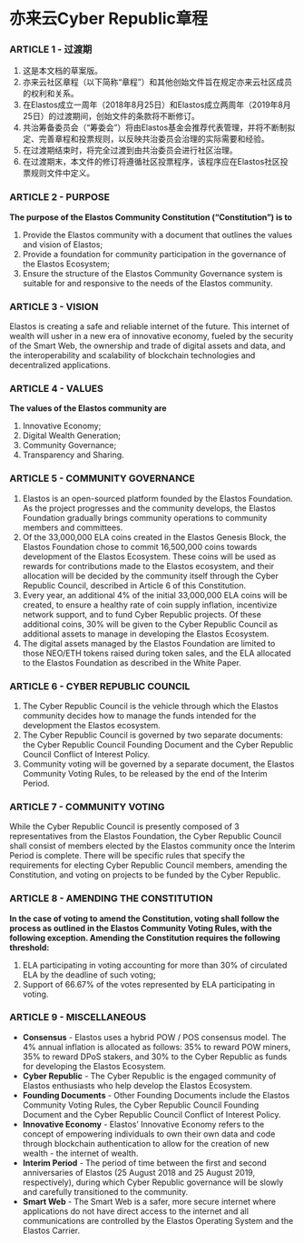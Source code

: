 
# 亦来云Cyber Republic章程

### ARTICLE 1 - 过渡期

1. 这是本文档的草案版。
2. 亦来云社区章程（以下简称“章程”）和其他创始文件旨在规定亦来云社区成员的权利和关系。
3. 在Elastos成立一周年（2018年8月25日）和Elastos成立两周年（2019年8月25日）的过渡期间，创始文件的条款将不断修订。
4. 共治筹备委员会（“筹委会”）将由Elastos基金会推荐代表管理，并将不断制拟定、完善章程和投票规则，以反映共治委员会治理的实际需要和经验。
5. 在过渡期结束时，将完全过渡到由共治委员会进行社区治理。
6. 在过渡期末，本文件的修订将遵循社区投票程序，该程序应在Elastos社区投票规则文件中定义。

### ARTICLE 2 - PURPOSE

**The purpose of the Elastos Community Constitution (“Constitution”) is to**

1. Provide the Elastos community with a document that outlines the values and vision of Elastos;
2. Provide a foundation for community participation in the governance of the Elastos Ecosystem;
3. Ensure the structure of the Elastos Community Governance system is suitable for and responsive to the needs of the Elastos community.

### ARTICLE 3 - VISION

Elastos is creating a safe and reliable internet of the future. This internet of wealth will usher in a new era of innovative economy, fueled by the security of the Smart Web, the ownership and trade of digital assets and data, and the interoperability and scalability of blockchain technologies and decentralized applications.

### ARTICLE 4 - VALUES

**The values of the Elastos community are**

1. Innovative Economy;
2. Digital Wealth Generation;
3. Community Governance;
4. Transparency and Sharing.

### ARTICLE 5 - COMMUNITY GOVERNANCE

1. Elastos is an open-sourced platform founded by the Elastos Foundation. As the project progresses and the community develops, the Elastos Foundation gradually brings community operations to community members and committees.
2. Of the 33,000,000 ELA coins created in the Elastos Genesis Block, the Elastos Foundation chose to commit 16,500,000 coins towards development of the Elastos Ecosystem. These coins will be used as rewards for contributions made to the Elastos ecosystem, and their allocation will be decided by the community itself through the Cyber Republic Council, described in Article 6 of this Constitution.
3. Every year, an additional 4% of the initial 33,000,000 ELA coins will be created, to ensure a healthy rate of coin supply inflation, incentivize network support, and to fund Cyber Republic projects. Of these additional coins, 30% will be given to the Cyber Republic Council as additional assets to manage in developing the Elastos Ecosystem.
4. The digital assets managed by the Elastos Foundation are limited to those NEO/ETH tokens raised during token sales, and the ELA allocated to the Elastos Foundation as described in the White Paper.

### ARTICLE 6 - CYBER REPUBLIC COUNCIL

1. The Cyber Republic Council is the vehicle through which the Elastos community decides how to manage the funds intended for the development the Elastos ecosystem.
2. The Cyber Republic Council is governed by two separate documents: the Cyber Republic Council Founding Document and the Cyber Republic Council Conflict of Interest Policy.
3. Community voting will be governed by a separate document, the Elastos Community Voting Rules, to be released by the end of the Interim Period.

### ARTICLE 7 - COMMUNITY VOTING

While the Cyber Republic Council is presently composed of 3 representatives from the Elastos Foundation, the Cyber Republic Council shall consist of members elected by the Elastos community once the Interim Period is complete. There will be specific rules that specify the requirements for electing Cyber Republic Council members, amending the Constitution, and voting on projects to be funded by the Cyber Republic.

### ARTICLE 8 - AMENDING THE CONSTITUTION

**In the case of voting to amend the Constitution, voting shall follow the process as outlined in the Elastos Community Voting Rules, with the following exception. Amending the Constitution requires the following threshold:**

1. ELA participating in voting accounting for more than 30% of circulated ELA by the deadline of such voting;
3. Support of 66.67% of the votes represented by ELA participating in voting.

### ARTICLE 9 - MISCELLANEOUS

- **Consensus** - Elastos uses a hybrid POW / POS consensus model. The 4% annual inflation is allocated as follows: 35% to reward POW miners, 35% to reward DPoS stakers, and 30% to the Cyber Republic as funds for developing the Elastos Ecosystem.
- **Cyber Republic** - The Cyber Republic is the engaged community of Elastos enthusiasts who help develop the Elastos Ecosystem.
- **Founding Documents** - Other Founding Documents include the Elastos Community Voting Rules, the Cyber Republic Council Founding Document and the Cyber Republic Council Conflict of Interest Policy.
- **Innovative Economy** - Elastos’ Innovative Economy refers to the concept of empowering individuals to own their own data and code through blockchain authentication to allow for the creation of new wealth - the internet of wealth.
- **Interim Period** - The period of time between the first and second anniversaries of Elastos (25 August 2018 and 25 August 2019, respectively), during which Cyber Republic governance will be slowly and carefully transitioned to the community.
- **Smart Web** - The Smart Web is a safer, more secure internet where applications do not have direct access to the internet and all communications are controlled by the Elastos Operating System and the Elastos Carrier.

